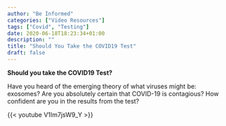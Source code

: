 ```yaml
---
author: "Be Informed"
categories: ["Video Resources"]
tags: ["Covid", "Testing"]
date: 2020-06-18T18:23:34+01:00
description: ""
title: "Should You Take the COVID19 Test"
draft: false
---
```


**Should you take the COVID19 Test?**

Have you heard of the emerging theory of what viruses might be: exosomes?  Are you absolutely certain that COVID-19 is contagious?  How confident are you in the results from the test?

{{< youtube V1Im7jsW9_Y >}}